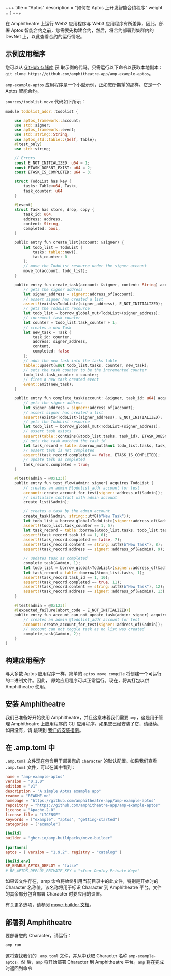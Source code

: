 +++
title = "Aptos"
description = "如何在 Aptos 上开发智能合约程序"
weight = 1
+++

在 Amphitheatre 上运行 Web2 应用程序与 Web3 应用程序有所差异，因此，部署 Aptos 智能合约之前，您需要先构建合约，然后，将合约部署到集群内的 DevNet 上，以此查看合约的运行情况。

## 示例应用程序

您可以从 [GitHub 存储库](https://github.com/amphitheatre-app/amp-example-aptos) 获
取示例的代码。只需运行以下命令以获取本地副本：`git clone
https://github.com/amphitheatre-app/amp-example-aptos`。

`amp-example-aptos` 应用程序是一个小型示例，正如您所期望的那样。它是一个 Aptos 智能合约。

`sources/todolist.move` 代码如下所示：

```rust
module todolist_addr::todolist {

    use aptos_framework::account;
    use std::signer;
    use aptos_framework::event;
    use std::string::String;
    use aptos_std::table::{Self, Table};
    #[test_only]
    use std::string;

    // Errors
    const E_NOT_INITIALIZED: u64 = 1;
    const ETASK_DOESNT_EXIST: u64 = 2;
    const ETASK_IS_COMPLETED: u64 = 3;

    struct TodoList has key {
        tasks: Table<u64, Task>,
        task_counter: u64
    }

    #[event]
    struct Task has store, drop, copy {
        task_id: u64,
        address: address,
        content: String,
        completed: bool,
    }

    public entry fun create_list(account: &signer) {
        let todo_list = TodoList {
            tasks: table::new(),
            task_counter: 0
        };
        // move the TodoList resource under the signer account
        move_to(account, todo_list);
    }

    public entry fun create_task(account: &signer, content: String) acquires TodoList {
        // gets the signer address
        let signer_address = signer::address_of(account);
        // assert signer has created a list
        assert!(exists<TodoList>(signer_address), E_NOT_INITIALIZED);
        // gets the TodoList resource
        let todo_list = borrow_global_mut<TodoList>(signer_address);
        // increment task counter
        let counter = todo_list.task_counter + 1;
        // creates a new Task
        let new_task = Task {
            task_id: counter,
            address: signer_address,
            content,
            completed: false
        };
        // adds the new task into the tasks table
        table::upsert(&mut todo_list.tasks, counter, new_task);
        // sets the task counter to be the incremented counter
        todo_list.task_counter = counter;
        // fires a new task created event
        event::emit(new_task);
    }

    public entry fun complete_task(account: &signer, task_id: u64) acquires TodoList {
        // gets the signer address
        let signer_address = signer::address_of(account);
        // assert signer has created a list
        assert!(exists<TodoList>(signer_address), E_NOT_INITIALIZED);
        // gets the TodoList resource
        let todo_list = borrow_global_mut<TodoList>(signer_address);
        // assert task exists
        assert!(table::contains(&todo_list.tasks, task_id), ETASK_DOESNT_EXIST);
        // gets the task matched the task_id
        let task_record = table::borrow_mut(&mut todo_list.tasks, task_id);
        // assert task is not completed
        assert!(task_record.completed == false, ETASK_IS_COMPLETED);
        // update task as completed
        task_record.completed = true;
    }

    #[test(admin = @0x123)]
    public entry fun test_flow(admin: signer) acquires TodoList {
        // creates an admin @todolist_addr account for test
        account::create_account_for_test(signer::address_of(&admin));
        // initialize contract with admin account
        create_list(&admin);

        // creates a task by the admin account
        create_task(&admin, string::utf8(b"New Task"));
        let todo_list = borrow_global<TodoList>(signer::address_of(&admin));
        assert!(todo_list.task_counter == 1, 5);
        let task_record = table::borrow(&todo_list.tasks, todo_list.task_counter);
        assert!(task_record.task_id == 1, 6);
        assert!(task_record.completed == false, 7);
        assert!(task_record.content == string::utf8(b"New Task"), 8);
        assert!(task_record.address == signer::address_of(&admin), 9);

        // updates task as completed
        complete_task(&admin, 1);
        let todo_list = borrow_global<TodoList>(signer::address_of(&admin));
        let task_record = table::borrow(&todo_list.tasks, 1);
        assert!(task_record.task_id == 1, 10);
        assert!(task_record.completed == true, 11);
        assert!(task_record.content == string::utf8(b"New Task"), 12);
        assert!(task_record.address == signer::address_of(&admin), 13);
    }

    #[test(admin = @0x123)]
    #[expected_failure(abort_code = E_NOT_INITIALIZED)]
    public entry fun account_can_not_update_task(admin: signer) acquires TodoList {
        // creates an admin @todolist_addr account for test
        account::create_account_for_test(signer::address_of(&admin));
        // account can not toggle task as no list was created
        complete_task(&admin, 2);
    }
}
```

## 构建应用程序

与大多数 Aptos 应用程序一样，简单的 `aptos move compile` 将创建一个可运行的二进制文件。因此，
原始应用程序可以正常运行。现在，将其打包以供 Amphitheatre 使用。

## 安装 Amphitheatre

我们已准备好开始使用 Amphitheatre，并且这意味着我们需要 `amp`，这是用于管理
Amphitheatre 上应用程序的 CLI 应用程序。如果您已经安装了它，请继续。如果没有，请
跳转到 [我们的安装指南](@/installation/_index.zh.md)。

## 在 .amp.toml 中

`.amp.toml` 文件现在包含用于部署您的 `Character` 的默认配置。如果我们查看
`.amp.toml` 文件，可以在其中看到：

```toml
name = "amp-example-aptos"
version = "0.1.0"
edition = "v1"
description = "A simple Aptos example app"
readme = "README.md"
homepage = "https://github.com/amphitheatre-app/amp-example-aptos"
repository = "https://github.com/amphitheatre-app/amp-example-aptos"
license = "Apache-2.0"
license-file = "LICENSE"
keywords = ["example", "aptos", "getting-started"]
categories = ["example"]

[build]
builder = "ghcr.io/amp-buildpacks/move-builder"

[partners]
aptos = { version = "1.9.2", registry = "catalog" }

[build.env]
BP_ENABLE_APTOS_DEPLOY = "false"
# BP_APTOS_DEPLOY_PRIVATE_KEY = "<Your-Deploy-Private-Key>"
```

如果该文件存在，amp 命令将始终引用当前目录中的此文件，特别是开始时的 Character
名称值。该名称将用于标识 Character 到 Amphitheatre 平台。文件的其余部分包含部署
Character 时要应用的设置。

有关更多选项，请参阅 [move-builder 文档](https://github.com/amp-buildpacks/move-builder)。

## 部署到 Amphitheatre

要部署您的 Character，请运行：

```sh
amp run
```

这将查找我们的 `.amp.toml` 文件，并从中获取 Character 名称 `amp-example-aptos`。然
后，`amp` 将开始部署 Character 到 Amphitheatre 平台。`amp` 将在完成时返回到命令
